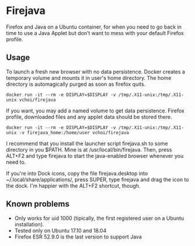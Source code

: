 # Firejava
Firefox and Java on a Ubuntu container, for when you need to go back in time
to use a Java Applet but don't want to mess with your default Firefox profile.

## Usage
To launch a fresh new browser with no data persistence. Docker creates a
temporary volume and mounts it in user's home directory. The home directory is
automagically purged as soon as firefox quits.
```shell
docker run -it --rm -e DISPLAY=$DISPLAY -v /tmp/.X11-unix:/tmp/.X11-unix vchoi/firejava
```

If you want, you may add a named volume to get data persistence. Firefox
profile, downloaded files and any applet data should be stored there.
```shell
docker run -it --rm -e DISPLAY=$DISPLAY -v /tmp/.X11-unix:/tmp/.X11-unix -v firejava_home:/home/user vchoi/firejava
```

I recommend that you install the launcher script firejava.sh to some directory
in you $PATH. Mine is at /usr/local/bin/firejava. Then, press ALT+F2 and type
firejava to start the java-enabled browser whenever you need to.

If you're into Dock icons, copy the file firejava.desktop into
~/.local/share/applications/, press SUPER, type firejava and drag the icon
to the dock. I'm happier with the ALT+F2 shortcut, though.

## Known problems
* Only works for uid 1000 (tipically, the first registered user on a Ubuntu
  installation).
* Tested only on Ubuntu 17.10 and 18.04
* Firefox ESR 52.9.0 is the last version to support Java
